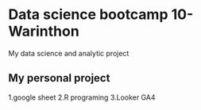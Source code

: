 # Data science bootcamp 10-Warinthon
My data science and analytic project

## My personal project
1.google sheet
2.R programing
3.Looker GA4
